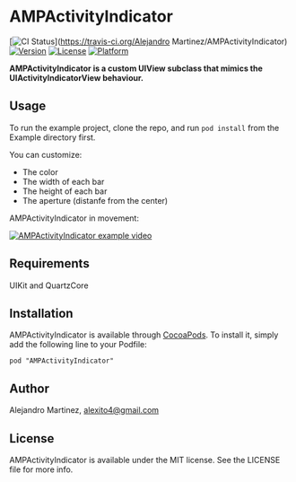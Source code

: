 # AMPActivityIndicator

[![CI Status](http://img.shields.io/travis/alexito4/AMPActivityIndicator.svg?style=flat)](https://travis-ci.org/Alejandro Martinez/AMPActivityIndicator)
[![Version](https://img.shields.io/cocoapods/v/AMPActivityIndicator.svg?style=flat)](http://cocoadocs.org/docsets/AMPActivityIndicator)
[![License](https://img.shields.io/cocoapods/l/AMPActivityIndicator.svg?style=flat)](http://cocoadocs.org/docsets/AMPActivityIndicator)
[![Platform](https://img.shields.io/cocoapods/p/AMPActivityIndicator.svg?style=flat)](http://cocoadocs.org/docsets/AMPActivityIndicator)

**AMPActivityIndicator is a custom UIView subclass that mimics the UIActivityIndicatorView behaviour.**

## Usage

To run the example project, clone the repo, and run `pod install` from the Example directory first.

You can customize:

- The color
- The width of each bar
- The height of each bar
- The aperture (distanfe from the center)

AMPActivityIndicator in movement:

[![AMPActivityIndicator example video](http://img.youtube.com/vi/rZvO06-DK9E/0.jpg)](http://www.youtube.com/watch?v=rZvO06-DK9E)

## Requirements

UIKit and QuartzCore

## Installation

AMPActivityIndicator is available through [CocoaPods](http://cocoapods.org). To install
it, simply add the following line to your Podfile:

    pod "AMPActivityIndicator"

## Author

Alejandro Martinez, alexito4@gmail.com

## License

AMPActivityIndicator is available under the MIT license. See the LICENSE file for more info.
